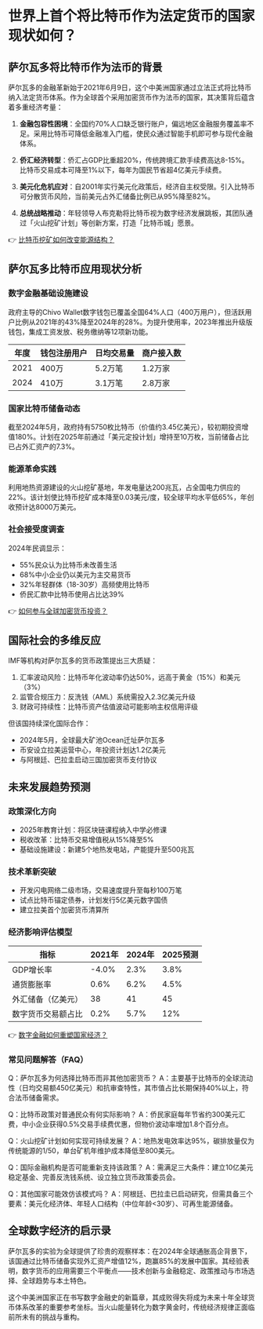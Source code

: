 # 世界上首个将比特币作为法定货币的国家现状如何？

## 萨尔瓦多将比特币作为法币的背景

萨尔瓦多的金融革新始于2021年6月9日，这个中美洲国家通过立法正式将比特币纳入法定货币体系。作为全球首个采用加密货币作为法币的国家，其决策背后蕴含着多重经济考量：

1. **金融包容性困境**：全国约70%人口缺乏银行账户，偏远地区金融服务覆盖率不足。采用比特币可降低金融准入门槛，使民众通过智能手机即可参与现代金融体系。

2. **侨汇经济转型**：侨汇占GDP比重超20%，传统跨境汇款手续费高达8-15%。比特币交易成本可降至1%以下，每年为国民节省超4亿美元手续费。

3. **美元化危机应对**：自2001年实行美元化政策后，经济自主权受限。引入比特币可分散货币风险，当前美元占外汇储备比例已从95%降至82%。

4. **总统战略推动**：年轻领导人布克勒将比特币视为数字经济发展跳板，其团队通过「火山挖矿计划」等创新方案，打造「比特币城」愿景。

👉 [比特币挖矿如何改变能源结构？](https://bit.ly/okx_welcome)

## 萨尔瓦多比特币应用现状分析

### 数字金融基础设施建设
政府主导的Chivo Wallet数字钱包已覆盖全国64%人口（400万用户），但活跃用户比例从2021年的43%降至2024年的28%。为提升使用率，2023年推出升级版钱包，集成工资发放、税务缴纳等12项新功能。

| 年度 | 钱包注册用户 | 日均交易量 | 商户接入数 |
|------|--------------|------------|------------|
| 2021 | 400万        | 5.2万笔    | 1.2万家    |
| 2024 | 410万        | 3.1万笔    | 2.8万家    |

### 国家比特币储备动态
截至2024年5月，政府持有5750枚比特币（价值约3.45亿美元），较初期投资增值180%。计划在2025年前通过「美元定投计划」增持至10万枚，当前储备占比已占外汇资产的7.3%。

### 能源革命实践
利用地热资源建设的火山挖矿基地，年发电量达200兆瓦，占全国电力供应的22%。该计划使比特币挖矿成本降至0.03美元/度，较全球平均水平低65%，年创收预计达8000万美元。

### 社会接受度调查
2024年民调显示：
- 55%民众认为比特币未改善生活
- 68%中小企业仍以美元为主交易货币
- 32%年轻群体（18-30岁）高频使用比特币
- 侨民汇款中比特币使用占比达39%

👉 [如何参与全球加密货币投资？](https://bit.ly/okx_welcome)

## 国际社会的多维反应

IMF等机构对萨尔瓦多的货币政策提出三大质疑：
1. 汇率波动风险：比特币年化波动率仍达50%，远高于黄金（15%）和美元（3%）
2. 监管合规压力：反洗钱（AML）系统需投入2.3亿美元升级
3. 财政可持续性：比特币资产估值波动可能影响主权信用评级

但该国持续深化国际合作：
- 2024年5月，全球最大矿池Ocean迁址萨尔瓦多
- 币安设立拉美运营中心，年投资计划达1.2亿美元
- 与阿根廷、巴拉圭启动三国加密货币支付协议

## 未来发展趋势预测

### 政策深化方向
- 2025年教育计划：将区块链课程纳入中学必修课
- 税收改革：比特币交易增值税从15%降至5%
- 基础设施建设：新建5个地热发电站，产能提升至500兆瓦

### 技术革新突破
- 开发闪电网络二级市场，交易速度提升至每秒100万笔
- 试点比特币锚定债券，计划发行5亿美元数字国债
- 建立拉美首个加密货币清算所

### 经济影响评估模型
| 指标               | 2021年 | 2024年 | 2025预测 |
|--------------------|--------|--------|----------|
| GDP增长率          | -4.0%  | 2.3%   | 3.8%     |
| 通货膨胀率         | 0.6%   | 6.2%   | 4.5%     |
| 外汇储备（亿美元） | 38     | 41     | 45       |
| 数字货币交易额占比 | 0.2%   | 5.7%   | 12%      |

👉 [数字金融如何重塑国家经济？](https://bit.ly/okx_welcome)

### 常见问题解答（FAQ）

Q：萨尔瓦多为何选择比特币而非其他加密货币？
A：主要基于比特币的全球流动性（日均交易额450亿美元）和抗审查特性，其市值占比长期保持40%以上，符合法币储备需求。

Q：比特币政策对普通民众有何实际影响？
A：侨民家庭每年节省约300美元汇费，中小企业获得0.5%交易手续费优惠，但物价波动率增加1.8个百分点。

Q：火山挖矿计划如何实现可持续发展？
A：地热发电效率达95%，碳排放量仅为传统能源的1/50，单台矿机年维护成本降低至800美元。

Q：国际金融机构是否可能重新支持该政策？
A：需满足三大条件：建立10亿美元稳定基金、完善反洗钱系统、设立独立货币政策委员会。

Q：其他国家可能效仿该模式吗？
A：阿根廷、巴拉圭已启动研究，但需具备三个要素：美元化经济体、年轻人口结构（中位年龄<30岁）、可再生能源储备。

## 全球数字经济的启示录

萨尔瓦多的实验为全球提供了珍贵的观察样本：在2024年全球通胀高企背景下，该国通过比特币储备实现外汇资产增值12%，跑赢85%的发展中国家。其经验表明，数字货币的应用需要三个平衡点——技术创新与金融稳定、政策推动与市场选择、全球趋势与本土特色。

这个中美洲国家正在书写数字金融史的新篇章，其成败得失将成为未来十年全球货币体系改革的重要参考坐标。当火山能量转化为数字黄金时，传统经济规律正面临前所未有的挑战与重构。
